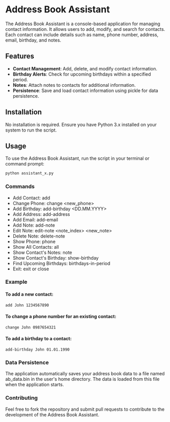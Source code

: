 # Address Book Assistant

The Address Book Assistant is a console-based application for managing contact information. It allows users to add, modify, and search for contacts. Each contact can include details such as name, phone number, address, email, birthday, and notes.

## Features

- **Contact Management**: Add, delete, and modify contact information.
- **Birthday Alerts**: Check for upcoming birthdays within a specified period.
- **Notes**: Attach notes to contacts for additional information.
- **Persistence**: Save and load contact information using pickle for data persistence.

## Installation

No installation is required. Ensure you have Python 3.x installed on your system to run the script.

## Usage

To use the Address Book Assistant, run the script in your terminal or command prompt:

```bash
python assistant_x.py
```
### Commands

* Add Contact: add <name> <phone>
* Change Phone: change <name> <new_phone>
* Add Birthday: add-birthday <name> <DD.MM.YYYY>
* Add Address: add-address <name> <address>
* Add Email: add-email <name> <email>
* Add Note: add-note <name> <note>
* Edit Note: edit-note <name> <note_index> <new_note>
* Delete Note: delete-note <name> <index>
* Show Phone: phone <name>
* Show All Contacts: all
* Show Contact's Notes: note <name>
* Show Contact's Birthday: show-birthday <name>
* Find Upcoming Birthdays: birthdays-in-period <days>
* Exit: exit or close

### Example

#### To add a new contact:

`add John 1234567890`

#### To change a phone number for an existing contact:
`change John 0987654321`

#### To add a birthday to a contact:
`add-birthday John 01.01.1990`

### Data Persistence
The application automatically saves your address book data to a file named ab_data.bin in the user's home directory. The data is loaded from this file when the application starts.

### Contributing

Feel free to fork the repository and submit pull requests to contribute to the development of the Address Book Assistant.